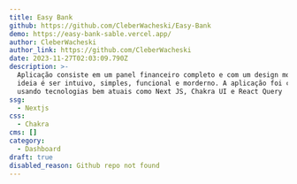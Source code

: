 ```yaml
---
title: Easy Bank
github: https://github.com/CleberWacheski/Easy-Bank
demo: https://easy-bank-sable.vercel.app/
author: CleberWacheski
author_link: https://github.com/CleberWacheski
date: 2023-11-27T02:03:09.790Z
description: >-
  Aplicação consiste em um panel financeiro completo e com um design moderno, a
  ideia é ser intuivo, simples, funcional e morderno. A aplicação foi criada
  usando tecnologias bem atuais como Next JS, Chakra UI e React Query
ssg:
  - Nextjs
css:
  - Chakra
cms: []
category:
  - Dashboard
draft: true
disabled_reason: Github repo not found
---
```

